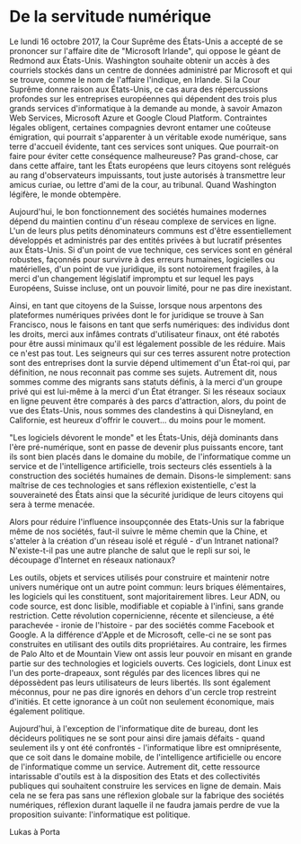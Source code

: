 # De la servitude numérique

Le lundi 16 octobre 2017, la Cour Suprême des États-Unis a accepté de se prononcer sur l'affaire dite de "Microsoft Irlande", qui oppose le géant de Redmond aux États-Unis. Washington souhaite obtenir un accès à des courriels stockés dans un centre de données administré par Microsoft et qui se trouve, comme le nom de l'affaire l'indique, en Irlande. Si la Cour Suprême donne raison aux États-Unis, ce cas aura des répercussions profondes sur les entreprises européennes qui dépendent des trois plus grands services d'informatique à la demande au monde, à savoir Amazon Web Services, Microsoft Azure et Google Cloud Platform. Contraintes légales obligent, certaines compagnies devront entamer une coûteuse émigration, qui pourrait s'apparenter à un véritable exode numérique, sans terre d'accueil évidente, tant ces services sont uniques. Que pourrait-on faire pour éviter cette conséquence malheureuse? Pas grand-chose, car dans cette affaire, tant les États européens que leurs citoyens sont relégués au rang d'observateurs impuissants, tout juste autorisés à transmettre leur amicus curiae, ou lettre d'ami de la cour, au tribunal. Quand Washington légifère, le monde obtempère.

Aujourd'hui, le bon fonctionnement des sociétés humaines modernes dépend du maintien continu d'un réseau complexe de services en ligne. L'un de leurs plus petits dénominateurs communs est d'être essentiellement développés et administrés par des entités privées à but lucratif présentes aux États-Unis. Si d'un point de vue technique, ces services sont en général robustes, façonnés pour survivre à des erreurs humaines, logicielles ou matérielles, d'un point de vue juridique, ils sont notoirement fragiles, à la merci d'un changement législatif impromptu et sur lequel les pays Européens, Suisse incluse, ont un pouvoir limité, pour ne pas dire inexistant. 

Ainsi, en tant que citoyens de la Suisse, lorsque nous arpentons des plateformes numériques privées dont le for juridique se trouve à San Francisco, nous le faisons en tant que serfs numériques: des individus dont les droits, merci aux infâmes contrats d'utilisateur finaux, ont été rabotés pour être aussi minimaux qu'il est légalement possible de les réduire. Mais ce n'est pas tout. Les seigneurs qui sur ces terres assurent notre protection sont des entreprises dont la survie dépend ultimement d'un État-roi qui, par définition, ne nous reconnait pas comme ses sujets. Autrement dit, nous sommes comme des migrants sans statuts définis, à la merci d'un groupe privé qui est lui-même à la merci d'un État étranger. Si les réseaux sociaux en ligne peuvent être comparés à des parcs d'attraction, alors, du point de vue des États-Unis, nous sommes des clandestins à qui Disneyland, en Californie, est heureux d'offrir le couvert... du moins pour le moment.  

"Les logiciels dévorent le monde" et les États-Unis, déjà dominants dans l'ère pré-numérique, sont en passe de devenir plus puissants encore, tant ils sont bien placés dans le domaine du mobile, de l'informatique comme un service et de l'intelligence artificielle, trois secteurs clés essentiels à la construction des sociétés humaines de demain. Disons-le simplement: sans maîtrise de ces technologies et sans réflexion existentielle, c'est la souveraineté des États ainsi que la sécurité juridique de leurs citoyens qui sera à terme menacée. 

Alors pour réduire l'influence insoupçonnée des Etats-Unis sur la fabrique même de nos sociétés, faut-il suivre le même chemin que la Chine, et s'atteler à la création d'un réseau isolé et régulé - d'un Intranet national? N'existe-t-il pas une autre planche de salut que le repli sur soi, le découpage d'Internet en réseaux nationaux? 

Les outils, objets et services utilisés pour construire et maintenir notre univers numérique ont un autre point commun: leurs briques élémentaires, les logiciels qui les constituent, sont majoritairement libres. Leur ADN, ou code source, est donc lisible, modifiable et copiable à l'infini, sans grande restriction. Cette révolution copernicienne, récente et silencieuse, a été parachevée - ironie de l'histoire - par des sociétés comme Facebook et Google. A la différence d'Apple et de Microsoft, celle-ci ne se sont pas construites en utilisant des outils dits propriétaires. Au contraire, les firmes de Palo Alto et de Mountain View ont assis leur pouvoir en misant en grande partie sur des technologies et logiciels ouverts. Ces logiciels, dont Linux est l'un des porte-drapeaux, sont régulés par des licences libres qui ne dépossèdent pas leurs utilisateurs de leurs libertés. Ils sont également méconnus, pour ne pas dire ignorés en dehors d'un cercle trop restreint d'initiés. Et cette ignorance à un coût non seulement économique, mais également politique.  

Aujourd'hui, à l'exception de l'informatique dite de bureau, dont les décideurs politiques ne se sont pour ainsi dire jamais défaits - quand seulement ils y ont été confrontés - l'informatique libre est omniprésente, que ce soit dans le domaine mobile, de l'intelligence artificielle ou encore de l'informatique comme un service. Autrement dit, cette ressource intarissable d'outils est à la disposition des Etats et des collectivités publiques qui souhaitent construire les services en ligne de demain. Mais cela ne se fera pas sans une réflexion globale sur la fabrique des sociétés numériques, réflexion durant laquelle il ne faudra jamais perdre de vue la proposition suivante: l'informatique est politique. 

Lukas à Porta